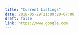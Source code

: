 ```yaml
---
title: "Current Listings"
date: 2018-05-29T21:09:20-07:00
draft: false
link: https://www.google.com
---
```

